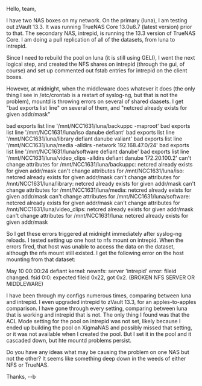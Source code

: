 Hello, team,

I have two NAS boxes on my network. On the primary (luna), I am testing out zVault 13.3. It was running TrueNAS Core 13.0u6.7 (latest version) prior to that. The secondary NAS, intrepid, is running the 13.3 version of TrueNAS Core. I am doing a pull replication of all of the datasets, from luna to intrepid.

Since I need to rebuild the pool on luna (it is still using GELI), I went the next logical step, and created the NFS shares on intrepid  (through the gui, of course) and set up commented out fstab entries for intrepid on the client boxes.

However, at midnight, when the middleware does whatever it does (the only thing I see in /etc/crontab is a restart of syslog-ng, but that is not the problem), mountd is throwing errors on several of shared daasets. I get "bad exports list line" on several of them, and "netcred already exists for given addr/mask"

bad exports list line '/mnt/NCC1631/luna/backuppc -maproot'
bad exports list line '/mnt/NCC1631/luna/iso danube defiant'
bad exports list line '/mnt/NCC1631/luna/library defiant danube valiant'
bad exports list line '/mnt/NCC1631/luna/media -alldirs -network 192.168.47.0/24'
bad exports list line '/mnt/NCC1631/luna/software defiant danube'
bad exports list line '/mnt/NCC1631/luna/video_clips -alldirs defiant danube 172.20.100.2'
can't change attributes for /mnt/NCC1631/luna/backuppc: netcred already exists for given addr/mask
can't change attributes for /mnt/NCC1631/luna/iso: netcred already exists for given addr/mask
can't change attributes for /mnt/NCC1631/luna/library: netcred already exists for given addr/mask
can't change attributes for /mnt/NCC1631/luna/media: netcred already exists for given addr/mask
can't change attributes for /mnt/NCC1631/luna/software: netcred already exists for given addr/mask
can't change attributes for /mnt/NCC1631/luna/video_clips: netcred already exists for given addr/mask
can't change attributes for /mnt/NCC1631/luna: netcred already exists for given addr/mask


So I get these errors triggered at midnight immediately after syslog-ng reloads. I tested setting up one host to nfs mount on intrepid. When the errors fired, that host was unable to access the data on the dataset, although the nfs mount still existed. I get the following error on the host mounting from that dataset:

May 10 00:00:24 defiant kernel: newnfs: server 'intrepid' error: fileid changed. fsid 0:0: expected fileid 0x22, got 0x2. (BROKEN NFS SERVER OR MIDDLEWARE)

 I have been through my configs numerous times, comparing between luna and intrepid. I even upgraded intrepid to zVault 13.3, for an apples-to-apples comparison. I have gone through every setting, comparing between luna that is working and intrepid that is not. The only thing I found was that the ACL Mode setting for the pool on intrepid was not set, likely because I ended up building the pool on XigmaNAS and possibly missed that setting, or it was not available when I created the pool. But I set it in the pool and it cascaded down, but hte mountd problems persist.

Do you have any ideas what may be causing the problem on one NAS but not the other? It seems like something deep down in the weeds of either NFS or TrueNAS.

Thanks,
--b
